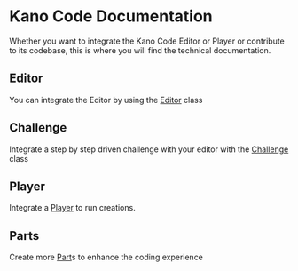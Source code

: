 # Kano Code Documentation

Whether you want to integrate the Kano Code Editor or Player or contribute to its codebase, this is where you will find the technical documentation.

## Editor

You can integrate the Editor by using the [Editor](./classes/editor.html) class

## Challenge

Integrate a step by step driven challenge with your editor with the [Challenge](./classes/challenge.html) class

## Player

Integrate a [Player](./classes/player.html) to run creations.

## Parts

Create more [Part](./classes/part.html)s to enhance the coding experience
